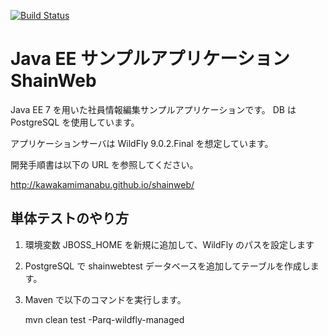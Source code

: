 
[![Build Status](https://travis-ci.org/kawakamimanabu/shainweb.svg?branch=master)](https://travis-ci.org/kawakamimanabu/shainweb)

# Java EE サンプルアプリケーション ShainWeb

Java EE 7 を用いた社員情報編集サンプルアプリケーションです。
DB は PostgreSQL を使用しています。

アプリケーションサーバは WildFly 9.0.2.Final を想定しています。

開発手順書は以下の URL を参照してください。

http://kawakamimanabu.github.io/shainweb/


## 単体テストのやり方

1. 環境変数 JBOSS_HOME を新規に追加して、WildFly のパスを設定します

1. PostgreSQL で shainwebtest データベースを追加してテーブルを作成します。

1. Maven で以下のコマンドを実行します。

    mvn clean test -Parq-wildfly-managed